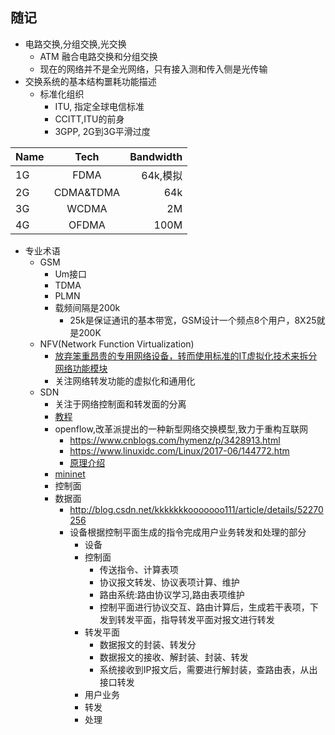 ## 随记
* 电路交换,分组交换,光交换
	* ATM 融合电路交换和分组交换
	* 现在的网络并不是全光网络，只有接入测和传入侧是光传输
* 交换系统的基本结构噩耗功能描述
	* 标准化组织
		* ITU, 指定全球电信标准
		* CCITT,ITU的前身
		* 3GPP, 2G到3G平滑过度

|Name| Tech | Bandwidth  |
| ------------- |:-------------:| -----:|
|1G|FDMA|64k,模拟|
|2G|CDMA&TDMA | 64k  |
|3G|WCDMA | 2M |
|4G|OFDMA | 100M |
* 专业术语
	* GSM
		* Um接口
		* TDMA
		* PLMN
		* 载频间隔是200k
			* 25k是保证通讯的基本带宽，GSM设计一个频点8个用户，8X25就是200K
	* NFV(Network Function Virtualization)
		* [放弃笨重昂贵的专用网络设备，转而使用标准的IT虚拟化技术来拆分网络功能模块](http://blog.csdn.net/napolunyishi/article/details/60876466)
		* 关注网络转发功能的虚拟化和通用化
	* SDN
		* 关注于网络控制面和转发面的分离
		* [教程](https://www.sdnlab.com/12184.html)
		* openflow,改革派提出的一种新型网络交换模型,致力于重构互联网
			* https://www.cnblogs.com/hymenz/p/3428913.html
			* https://www.linuxidc.com/Linux/2017-06/144772.htm
			* [原理介绍](http://blog.csdn.net/zwto1/article/details/24517371)
		* [mininet](http://blog.csdn.net/zwto1/article/details/24574837)
		* 控制面
		* 数据面
			* http://blog.csdn.net/kkkkkkkooooooo111/article/details/52270256
			* 设备根据控制平面生成的指令完成用户业务转发和处理的部分
				* 设备
				* 控制面
					* 传送指令、计算表项
					* 协议报文转发、协议表项计算、维护
					* 路由系统:路由协议学习,路由表项维护
					* 控制平面进行协议交互、路由计算后，生成若干表项，下发到转发平面，指导转发平面对报文进行转发
				* 转发平面
					* 数据报文的封装、转发分
					* 数据报文的接收、解封装、封装、转发
					* 系统接收到IP报文后，需要进行解封装，查路由表，从出接口转发
				* 用户业务
				* 转发
				* 处理

